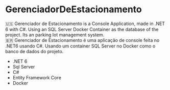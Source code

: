 # GerenciadorDeEstacionamento
:us: Gerenciador de Estacionamento is a Console Application, made in .NET 6 with C#. Using an SQL Server Docker Container as the database of the project. Its an parking lot management system.                                                                                                                  
:brazil: Gerenciador de Estacionamento é uma aplicação de console feita no .NET6 usando C#. Usando um container SQL Server no Docker como o banco de dados do projeto.

* .NET 6
* Sql Server
* C#
* Entity Framework Core
* Docker
